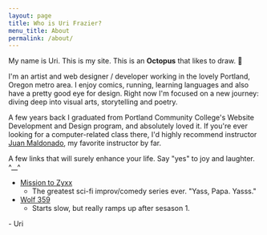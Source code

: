 ```yaml
---
layout: page
title: Who is Uri Frazier?
menu_title: About
permalink: /about/
---
```


My name is Uri. This is my site. This is an **Octopus** that likes to draw. 🐙

I'm an artist and web designer / developer working in the lovely Portland, Oregon metro area. I enjoy comics, running, learning languages and also have a pretty good eye for design. Right now I'm focused on a new journey: diving deep into visual arts, storytelling and poetry.

A few years back I graduated from Portland Community College's Website Development and Design program, and absolutely loved it. If you're ever looking for a computer-related class there, I'd highly recommend instructor [Juan Maldonado](https://spot.pcc.edu/~jmaldona/), my favorite instructor by far.

A few links that will surely enhance your life. Say "yes" to joy and laughter. ^__^

- [Mission to Zyxx](https://missiontozyxx.space)
    - The greatest sci-fi improv/comedy series ever. "Yass, Papa. Yasss."
- [Wolf 359](https://wolf359.fm/)
    - Starts slow, but really ramps up after sesason 1.

\- Uri
